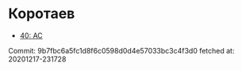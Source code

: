 # Коротаев
- [40: AC](40.md)

Commit: 9b7fbc6a5fc1d8f6c0598d0d4e57033bc3c4f3d0
 fetched at: 20201217-231728
